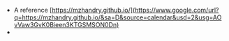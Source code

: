 - A reference [https://mzhandry.github.io/](https://www.google.com/url?q=https://mzhandry.github.io/&sa=D&source=calendar&usd=2&usg=AOvVaw3GvK0Bieen3KTGSMSON0Dn)
- 